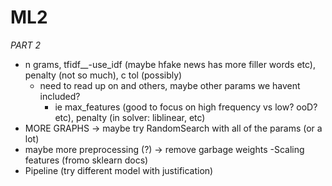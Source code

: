# ML2
*PART 2*
- n grams, tfidf__-use_idf (maybe hfake news has more filler words etc), penalty (not so much), c tol (possibly)
    - need to read up on and others, maybe other params we havent included? 
      - ie max_features (good to focus on high frequency vs low? ooD? etc), penalty (in solver: liblinear, etc)
- MORE GRAPHS
-> maybe try RandomSearch with all of the params (or a lot)
- maybe more preprocessing (?)
  -> remove garbage weights
-Scaling features (fromo sklearn docs)
- Pipeline (try different model with justification)
